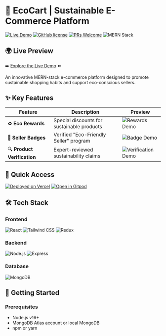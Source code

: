 # 🌱 EcoCart | Sustainable E-Commerce Platform

[![Live Demo](https://img.shields.io/badge/Demo-Live%20Preview-brightgreen?style=for-the-badge&logo=vercel)](https://eco-friendly-ecommerce.vercel.app)
[![GitHub license](https://img.shields.io/badge/license-MIT-blue.svg)](https://github.com/MohamedRamadan200224/ecocart/blob/main/LICENSE)
[![PRs Welcome](https://img.shields.io/badge/PRs-welcome-brightgreen.svg)](https://github.com/MohamedRamadan200224/ecocart/pulls)
![MERN Stack](https://img.shields.io/badge/MERN-Full%20Stack-green)

## 🌍 Live Preview
➡️ [Explore the Live Demo](https://your-deployed-url.vercel.app) ⬅️

An innovative MERN-stack e-commerce platform designed to promote sustainable shopping habits and support eco-conscious sellers.

## ✨ Key Features

<div align="center">

| Feature | Description | Preview |
|---------|-------------|---------|
| ♻ **Eco Rewards** | Special discounts for sustainable products | ![Rewards Demo](https://via.placeholder.com/150/5cb85c/ffffff?text=Discount+Badge) |
| 🌿 **Seller Badges** | Verified "Eco-Friendly Seller" program | ![Badge Demo](https://via.placeholder.com/150/5cb85c/ffffff?text=Eco+Badge) |
| 🔍 **Product Verification** | Expert-reviewed sustainability claims | ![Verification Demo](https://via.placeholder.com/150/5cb85c/ffffff?text=Verified+Check) |

</div>

## 🚀 Quick Access

[![Deployed on Vercel](https://img.shields.io/badge/Vercel-Deployed-black?style=for-the-badge&logo=vercel)](https://eco-friendly-ecommerce.vercel.app)
[![Open in Gitpod](https://img.shields.io/badge/Gitpod-Open%20in%20Cloud-blue?style=for-the-badge&logo=gitpod)](https://gitpod.io/#https://github.com/MohamedRamadan200224/ecocart)

## 🛠️ Tech Stack

### Frontend
<p>
  <img src="https://img.shields.io/badge/React-20232A?style=for-the-badge&logo=react&logoColor=61DAFB" alt="React">
  <img src="https://img.shields.io/badge/Tailwind_CSS-38B2AC?style=for-the-badge&logo=tailwind-css&logoColor=white" alt="Tailwind CSS">
  <img src="https://img.shields.io/badge/Redux-593D88?style=for-the-badge&logo=redux&logoColor=white" alt="Redux">
</p>

### Backend
<p>
  <img src="https://img.shields.io/badge/Node.js-339933?style=for-the-badge&logo=nodedotjs&logoColor=white" alt="Node.js">
  <img src="https://img.shields.io/badge/Express.js-000000?style=for-the-badge&logo=express&logoColor=white" alt="Express">
</p>

### Database
<p>
  <img src="https://img.shields.io/badge/MongoDB-4EA94B?style=for-the-badge&logo=mongodb&logoColor=white" alt="MongoDB">
</p>

## 🏁 Getting Started

### Prerequisites
- Node.js v16+
- MongoDB Atlas account or local MongoDB
- npm or yarn
